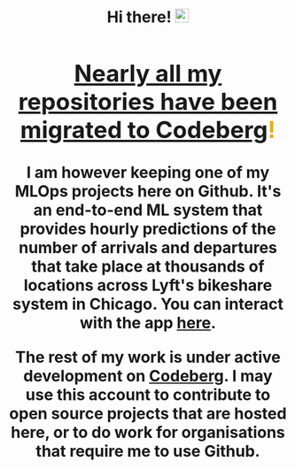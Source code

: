 <h1 align="center">Hi there! <img src="https://media.giphy.com/media/hvRJCLFzcasrR4ia7z/giphy.gif" width="25px"> <a href="https://nogithub.codeberg.page">
</br>
<h2 style="color: #e5b01c" align="center">Nearly all my repositories have been migrated to <a href="https://codeberg.org/kobinabrandon/">Codeberg</a>!</h2>

I am however keeping one of my MLOps projects here on Github. It's an end-to-end ML system that provides hourly predictions of the number of arrivals and departures that take place at thousands of locations across Lyft's bikeshare system in Chicago. You can interact with the app [here](https://melodious-wisdom-production-2431.up.railway.app/). 

The rest of my work is under active development on [Codeberg](https://codeberg.org/kobinabrandon/).
I may use this account to contribute to open source projects that are hosted here, or to do work for organisations that require me to use Github. 
